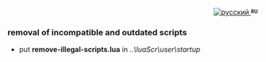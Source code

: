<p align="right">
 <a title="русский" href="../../../../tree/master/addons/remove-illegal-scripts"><img src="../../../../../simpleTV-images/blob/master/ru.png?raw=true" alt="русский" /> </a><strong ><sup><sub>RU</sub></sup></strong>
</p>

### removal of incompatible and outdated scripts

- put **remove-illegal-scripts.lua** in _..\luaScr\user\startup_

[RU]: ../../../../tree/master/addons/remove-illegal-scripts "русский"
